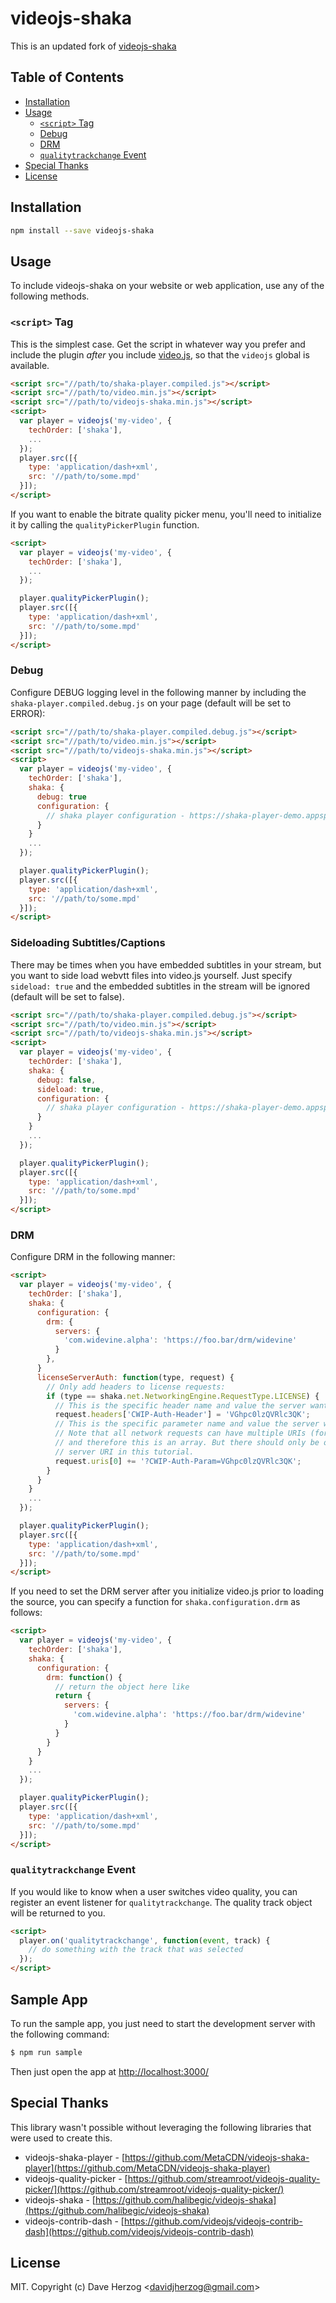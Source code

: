 # videojs-shaka

This is an updated fork of [videojs-shaka](https://www.npmjs.com/package/videojs-shaka)

## Table of Contents

<!-- START doctoc generated TOC please keep comment here to allow auto update -->
<!-- DON'T EDIT THIS SECTION, INSTEAD RE-RUN doctoc TO UPDATE -->


- [Installation](#installation)
- [Usage](#usage)
  - [`<script>` Tag](#script-tag)
  - [Debug](#debug)
  - [DRM](#drm)
  - [`qualitytrackchange` Event](#qualitytrackchange-event)
- [Special Thanks](#special-thanks)
- [License](#license)

<!-- END doctoc generated TOC please keep comment here to allow auto update -->
## Installation

```sh
npm install --save videojs-shaka
```

## Usage

To include videojs-shaka on your website or web application, use any of the following methods.

### `<script>` Tag

This is the simplest case. Get the script in whatever way you prefer and include the plugin _after_ you include [video.js][videojs], so that the `videojs` global is available.

```html
<script src="//path/to/shaka-player.compiled.js"></script>
<script src="//path/to/video.min.js"></script>
<script src="//path/to/videojs-shaka.min.js"></script>
<script>
  var player = videojs('my-video', {
    techOrder: ['shaka'],
    ...
  });
  player.src([{
    type: 'application/dash+xml',
    src: '//path/to/some.mpd'
  }]);
</script>
```

If you want to enable the bitrate quality picker menu, you'll need to initialize it by calling the `qualityPickerPlugin` function.

```html
<script>
  var player = videojs('my-video', {
    techOrder: ['shaka'],
    ...
  });

  player.qualityPickerPlugin();
  player.src([{
    type: 'application/dash+xml',
    src: '//path/to/some.mpd'
  }]);
</script>
```

### Debug

Configure DEBUG logging level in the following manner by including the `shaka-player.compiled.debug.js` on your page (default will be set to ERROR):

```html
<script src="//path/to/shaka-player.compiled.debug.js"></script>
<script src="//path/to/video.min.js"></script>
<script src="//path/to/videojs-shaka.min.js"></script>
<script>
  var player = videojs('my-video', {
    techOrder: ['shaka'],
    shaka: {
      debug: true
      configuration: {
        // shaka player configuration - https://shaka-player-demo.appspot.com/docs/api/tutorial-config.html
      }   
    }
    ...
  });

  player.qualityPickerPlugin();
  player.src([{
    type: 'application/dash+xml',
    src: '//path/to/some.mpd'
  }]);
</script>
```

### Sideloading Subtitles/Captions

There may be times when you have embedded subtitles in your stream, but you want to side load webvtt files into video.js yourself.  Just specify `sideload: true` and the embedded subtitles in the stream will be ignored  (default will be set to false).

```html
<script src="//path/to/shaka-player.compiled.debug.js"></script>
<script src="//path/to/video.min.js"></script>
<script src="//path/to/videojs-shaka.min.js"></script>
<script>
  var player = videojs('my-video', {
    techOrder: ['shaka'],
    shaka: {
      debug: false,
      sideload: true,
      configuration: {
        // shaka player configuration - https://shaka-player-demo.appspot.com/docs/api/tutorial-config.html
      }   
    }
    ...
  });

  player.qualityPickerPlugin();
  player.src([{
    type: 'application/dash+xml',
    src: '//path/to/some.mpd'
  }]);
</script>
```

### DRM

Configure DRM in the following manner:

```html
<script>
  var player = videojs('my-video', {
    techOrder: ['shaka'],
    shaka: {
      configuration: {
        drm: {
          servers: {
            'com.widevine.alpha': 'https://foo.bar/drm/widevine'
          }
        },    
      }
      licenseServerAuth: function(type, request) {
        // Only add headers to license requests:
        if (type == shaka.net.NetworkingEngine.RequestType.LICENSE) {
          // This is the specific header name and value the server wants:
          request.headers['CWIP-Auth-Header'] = 'VGhpc0lzQVRlc3QK';
          // This is the specific parameter name and value the server wants:
          // Note that all network requests can have multiple URIs (for fallback),
          // and therefore this is an array. But there should only be one license
          // server URI in this tutorial.
          request.uris[0] += '?CWIP-Auth-Param=VGhpc0lzQVRlc3QK';
        }
      }
    }
    ...
  });

  player.qualityPickerPlugin();
  player.src([{
    type: 'application/dash+xml',
    src: '//path/to/some.mpd'
  }]);
</script>
```

If you need to set the DRM server after you initialize video.js prior to loading the source, you can specify a function for `shaka.configuration.drm` as follows:

```html
<script>
  var player = videojs('my-video', {
    techOrder: ['shaka'],
    shaka: {
      configuration: {
        drm: function() {
          // return the object here like
          return {
            servers: {
              'com.widevine.alpha': 'https://foo.bar/drm/widevine'
            }
          }
        }
      }
    }
    ...
  });

  player.qualityPickerPlugin();
  player.src([{
    type: 'application/dash+xml',
    src: '//path/to/some.mpd'
  }]);
</script>
```

### `qualitytrackchange` Event

If you would like to know when a user switches video quality, you can register an event listener for `qualitytrackchange`.  The quality track object will be returned to you.

```html
<script>
  player.on('qualitytrackchange', function(event, track) {
    // do something with the track that was selected
  });
</script>
```

## Sample App

To run the sample app, you just need to start the development server with the following command:

```bash
$ npm run sample
```

Then just open the app at [http://localhost:3000/](http://localhost:3000/) 

## Special Thanks

This library wasn't possible without leveraging the following libraries that were used to create this.

- videojs-shaka-player - [https://github.com/MetaCDN/videojs-shaka-player](https://github.com/MetaCDN/videojs-shaka-player) 
- videojs-quality-picker - [https://github.com/streamroot/videojs-quality-picker/](https://github.com/streamroot/videojs-quality-picker/) 
- videojs-shaka - [https://github.com/halibegic/videojs-shaka](https://github.com/halibegic/videojs-shaka) 
- videojs-contrib-dash - [https://github.com/videojs/videojs-contrib-dash](https://github.com/videojs/videojs-contrib-dash) 

## License

MIT. Copyright (c) Dave Herzog &lt;davidjherzog@gmail.com&gt;


[videojs]: http://videojs.com/
